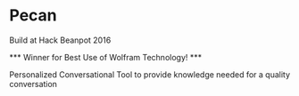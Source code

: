 # Pecan

Build at Hack Beanpot 2016

*** Winner for Best Use of Wolfram Technology! ***

Personalized Conversational Tool to provide knowledge needed for a quality conversation

